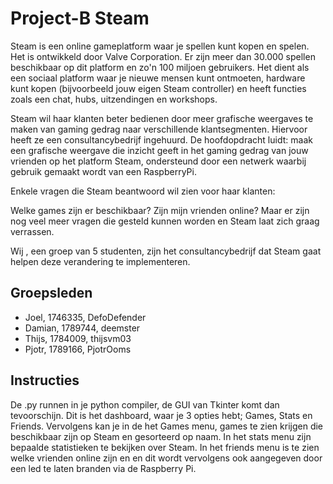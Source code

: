 # Project-B Steam

Steam is een online gameplatform waar je spellen kunt kopen en spelen. Het is ontwikkeld door Valve Corporation. Er zijn meer dan 30.000 spellen beschikbaar op dit platform en zo'n 100 miljoen gebruikers. Het dient als een sociaal platform waar je nieuwe mensen kunt ontmoeten, hardware kunt kopen (bijvoorbeeld jouw eigen Steam controller) en heeft functies zoals een chat, hubs, uitzendingen en workshops.

Steam wil haar klanten beter bedienen door meer grafische weergaves te maken van gaming gedrag naar verschillende klantsegmenten. Hiervoor heeft ze een consultancybedrijf ingehuurd. De hoofdopdracht luidt: maak een grafische weergave die inzicht geeft in het gaming gedrag van jouw vrienden op het platform Steam, ondersteund door een netwerk waarbij gebruik gemaakt wordt van een RaspberryPi.

Enkele vragen die Steam beantwoord wil zien voor haar klanten:

Welke games zijn er beschikbaar?
Zijn mijn vrienden online?
Maar er zijn nog veel meer vragen die gesteld kunnen worden en Steam laat zich graag verrassen. 

Wij , een groep van 5 studenten, zijn het consultancybedrijf dat Steam gaat helpen deze verandering te implementeren. 

## Groepsleden
- Joel, 1746335, DefoDefender
- Damian, 1789744, deemster
- Thijs, 1784009, thijsvm03
- Pjotr, 1789166, PjotrOoms


## Instructies 
De .py runnen in je python compiler, de GUI van Tkinter komt dan tevoorschijn. Dit is het dashboard, waar je 3 opties hebt; Games, Stats en Friends.
Vervolgens kan je in de het Games menu, games te zien krijgen die beschikbaar zijn op Steam en gesorteerd op naam.
In het stats menu zijn bepaalde statistieken te bekijken over Steam.
In het friends menu is te zien welke vrienden online zijn en en dit wordt vervolgens ook aangegeven door een led te laten branden via de Raspberry Pi.
